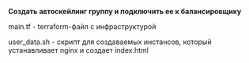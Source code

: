 **Создать автоскейлинг группу и подключить ее к балансировщику**

main.tf - terraform-файл с инфраструктурой

user_data.sh - скрипт для создаваемых инстансов, который устанавливает nginx и создает index.html
